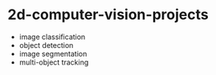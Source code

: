 # 2d-computer-vision-projects

+ image classification
+ object detection
+ image segmentation
+ multi-object tracking
